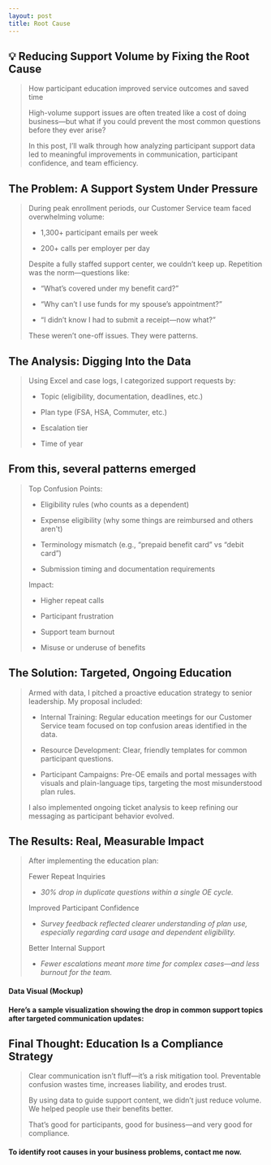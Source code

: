 ```yaml
---
layout: post
title: Root Cause
---
```


## 💡 Reducing Support Volume by Fixing the Root Cause

> How participant education improved service outcomes and saved time
>
> High-volume support issues are often treated like a cost of doing business—but what if you could prevent the most common questions before they ever arise?
>
> In this post, I’ll walk through how analyzing participant support data led to meaningful improvements in communication, participant confidence, and team efficiency.
> 

## The Problem: A Support System Under Pressure

> During peak enrollment periods, our Customer Service team faced overwhelming volume:
> 
> * 1,300+ participant emails per week
> 
> * 200+ calls per employer per day
> 
> Despite a fully staffed support center, we couldn’t keep up. Repetition was the norm—questions like:
>
> * “What’s covered under my benefit card?”
> 
> * “Why can’t I use funds for my spouse’s appointment?”
> 
> * “I didn’t know I had to submit a receipt—now what?”
> 
> These weren’t one-off issues. They were patterns.
> 

## The Analysis: Digging Into the Data

> Using Excel and case logs, I categorized support requests by:
>
> * Topic (eligibility, documentation, deadlines, etc.)
> 
> * Plan type (FSA, HSA, Commuter, etc.)
> 
> * Escalation tier
> 
> * Time of year
>

## From this, several patterns emerged

> Top Confusion Points:
>
> * Eligibility rules (who counts as a dependent)
>
> * Expense eligibility (why some things are reimbursed and others aren't)
>
> * Terminology mismatch (e.g., “prepaid benefit card” vs “debit card”)
>
> * Submission timing and documentation requirements
> 
> Impact:
>
> * Higher repeat calls
> 
> * Participant frustration
> 
> * Support team burnout
> 
> * Misuse or underuse of benefits
>   

## The Solution: Targeted, Ongoing Education

> Armed with data, I pitched a proactive education strategy to senior leadership. My proposal included:
> 
> * Internal Training: Regular education meetings for our Customer Service team focused on top confusion areas identified in the data.
> 
> * Resource Development: Clear, friendly templates for common participant questions.
> 
> * Participant Campaigns: Pre-OE emails and portal messages with visuals and plain-language tips, targeting the most misunderstood plan rules.
> 
> I also implemented ongoing ticket analysis to keep refining our messaging as participant behavior evolved.
> 

## The Results: Real, Measurable Impact

> After implementing the education plan:
>
> Fewer Repeat Inquiries
> 
> * *30% drop in duplicate questions within a single OE cycle.*
> 
> Improved Participant Confidence
>
> * *Survey feedback reflected clearer understanding of plan use, especially regarding card usage and dependent eligibility.*
> 
> Better Internal Support
>
> * *Fewer escalations meant more time for complex cases—and less burnout for the team.*
> 

#### Data Visual (Mockup)
#### Here’s a sample visualization showing the drop in common support topics after targeted communication updates:

## Final Thought: Education Is a Compliance Strategy

> Clear communication isn’t fluff—it’s a risk mitigation tool. Preventable confusion wastes time, increases liability, and erodes trust.
>
> By using data to guide support content, we didn’t just reduce volume. We helped people use their benefits better.
>
> That’s good for participants, good for business—and very good for compliance.
>

#### To identify root causes in your business problems, contact me now.

